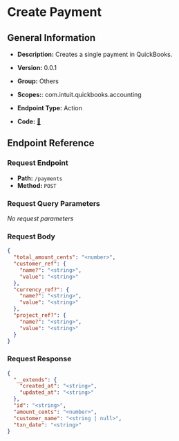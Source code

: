 # Create Payment

## General Information

- **Description:** Creates a single payment in QuickBooks.

- **Version:** 0.0.1
- **Group:** Others
- **Scopes:**: com.intuit.quickbooks.accounting
- **Endpoint Type:** Action
- **Code:** [🔗](https://github.com/NangoHQ/integration-templates/tree/main/integrations/quickbooks-sandbox/actions/create-payment.ts)

## Endpoint Reference

### Request Endpoint

- **Path:** `/payments`
- **Method:** `POST`

### Request Query Parameters

_No request parameters_

### Request Body

```json
{
  "total_amount_cents": "<number>",
  "customer_ref": {
    "name?": "<string>",
    "value": "<string>"
  },
  "currency_ref?": {
    "name?": "<string>",
    "value": "<string>"
  },
  "project_ref?": {
    "name?": "<string>",
    "value": "<string>"
  }
}
```

### Request Response

```json
{
  "__extends": {
    "created_at": "<string>",
    "updated_at": "<string>"
  },
  "id": "<string>",
  "amount_cents": "<number>",
  "customer_name": "<string | null>",
  "txn_date": "<string>"
}
```
